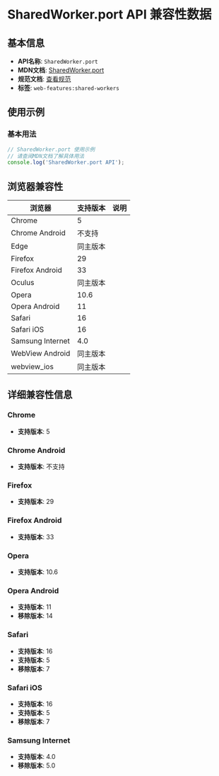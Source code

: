 # SharedWorker.port API 兼容性数据

## 基本信息

- **API名称**: `SharedWorker.port`
- **MDN文档**: [SharedWorker.port](https://developer.mozilla.org/docs/Web/API/SharedWorker/port)
- **规范文档**: [查看规范](https://html.spec.whatwg.org/multipage/workers.html#dom-sharedworker-port-dev)
- **标签**: `web-features:shared-workers`

## 使用示例

### 基本用法

```javascript
// SharedWorker.port 使用示例
// 请查阅MDN文档了解具体用法
console.log('SharedWorker.port API');
```

## 浏览器兼容性

| 浏览器 | 支持版本 | 说明 |
|--------|----------|------|
| Chrome | 5 |  |
| Chrome Android | 不支持 |  |
| Edge | 同主版本 |  |
| Firefox | 29 |  |
| Firefox Android | 33 |  |
| Oculus | 同主版本 |  |
| Opera | 10.6 |  |
| Opera Android | 11 |  |
| Safari | 16 |  |
| Safari iOS | 16 |  |
| Samsung Internet | 4.0 |  |
| WebView Android | 同主版本 |  |
| webview_ios | 同主版本 |  |

## 详细兼容性信息

### Chrome

- **支持版本**: 5

### Chrome Android

- **支持版本**: 不支持

### Firefox

- **支持版本**: 29

### Firefox Android

- **支持版本**: 33

### Opera

- **支持版本**: 10.6

### Opera Android

- **支持版本**: 11
- **移除版本**: 14

### Safari

- **支持版本**: 16
- **支持版本**: 5
- **移除版本**: 7

### Safari iOS

- **支持版本**: 16
- **支持版本**: 5
- **移除版本**: 7

### Samsung Internet

- **支持版本**: 4.0
- **移除版本**: 5.0

